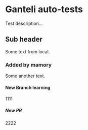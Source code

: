 # Ganteli auto-tests

Test description...

## Sub header
Some text from local.

### Added by mamory 
Somo another text.

#### New Branch learning
1111

##### New PR
2222